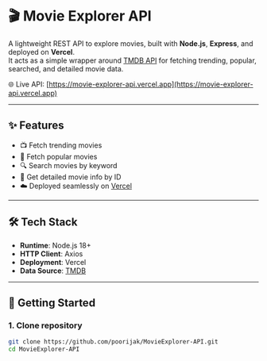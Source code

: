 # 🎬 Movie Explorer API

A lightweight REST API to explore movies, built with **Node.js**, **Express**, and deployed on **Vercel**.  
It acts as a simple wrapper around [TMDB API](https://developer.themoviedb.org/) for fetching trending, popular, searched, and detailed movie data.

🌐 Live API: [https://movie-explorer-api.vercel.app](https://movie-explorer-api.vercel.app)

---

## ✨ Features
- 📺 Fetch trending movies  
- 🍿 Fetch popular movies  
- 🔍 Search movies by keyword  
- 🎥 Get detailed movie info by ID  
- ☁️ Deployed seamlessly on [Vercel](https://vercel.com/)  

---

## 🛠 Tech Stack
- **Runtime**: Node.js 18+  
- **HTTP Client**: Axios  
- **Deployment**: Vercel  
- **Data Source**: [TMDB](https://developer.themoviedb.org/)

---

## 🚀 Getting Started

### 1. Clone repository
```bash
git clone https://github.com/poorijak/MovieExplorer-API.git
cd MovieExplorer-API

